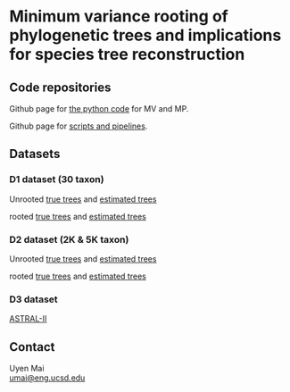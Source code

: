 # Minimum variance rooting of phylogenetic trees and implications for species tree reconstruction

## Code repositories
Github page for [the python code](https://github.com/uym2/MinVar-Rooting) for MV and MP. 

Github page for [scripts and pipelines](https://github.com/esayyari/simphy-uyen).

## Datasets
### D1 dataset (30 taxon) 

Unrooted [true trees](https://drive.google.com/file/d/0B6VQuQbxaAq-bmx6NGdIb2JTZmc/view?usp=sharing) 
and
[estimated trees](https://drive.google.com/open?id=0B6VQuQbxaAq-X1BoWlZPLUZRbDg)

rooted [true trees](https://drive.google.com/open?id=0B6VQuQbxaAq-QkhMbE40VFdjOVE) and [estimated trees](https://drive.google.com/open?id=0B6VQuQbxaAq-aW5QalAtZjJrN00)

### D2 dataset (2K & 5K taxon) 

Unrooted [true trees](https://drive.google.com/open?id=0B6VQuQbxaAq-cDhYdGlJOWcwWTg) 
and
[estimated trees](https://drive.google.com/open?id=0B6VQuQbxaAq-amU3RXRCZ3hVUEU)

rooted [true trees](https://drive.google.com/open?id=0B6VQuQbxaAq-TVR3c2NsRkNDQWc) and [estimated trees](https://drive.google.com/open?id=0B6VQuQbxaAq-amU3RXRCZ3hVUEU)

### D3 dataset 

[ASTRAL-II](http://www.cs.utexas.edu/~phylo/datasets/astral2/)

## Contact
Uyen Mai    
umai@eng.ucsd.edu
